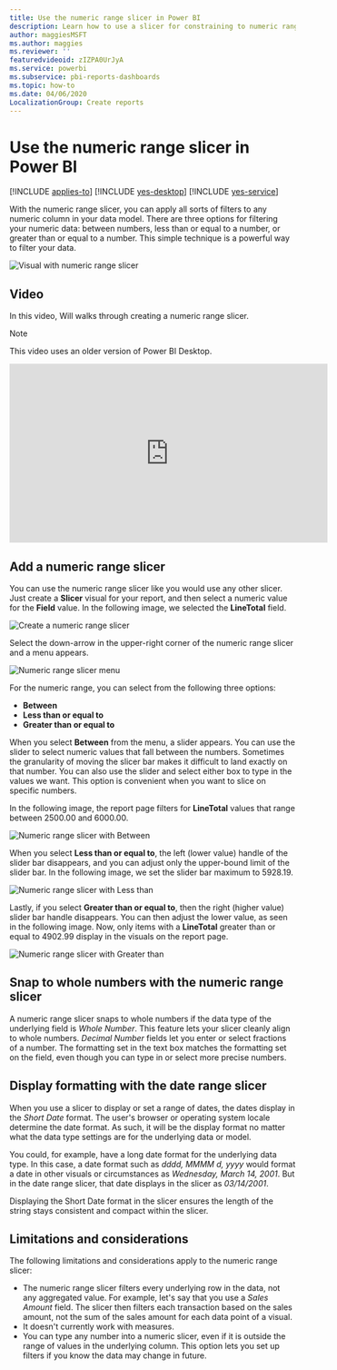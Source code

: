 ```yaml
---
title: Use the numeric range slicer in Power BI
description: Learn how to use a slicer for constraining to numeric ranges in Power BI.
author: maggiesMSFT
ms.author: maggies
ms.reviewer: ''
featuredvideoid: zIZPA0UrJyA
ms.service: powerbi
ms.subservice: pbi-reports-dashboards
ms.topic: how-to
ms.date: 04/06/2020
LocalizationGroup: Create reports
---
```

# Use the numeric range slicer in Power BI

[!INCLUDE [applies-to](../includes/applies-to.md)] [!INCLUDE [yes-desktop](../includes/yes-desktop.md)] [!INCLUDE [yes-service](../includes/yes-service.md)]

With the numeric range slicer, you can apply all sorts of filters to any numeric column in your data model. There are three options for filtering your numeric data: between numbers, less than or equal to a number, or greater than or equal to a number. This simple technique is a powerful way to filter your data.

![Visual with numeric range slicer](media/desktop-slicer-numeric-range/desktop-slicer-numeric-range-0.png)

## Video

In this video, Will walks through creating a numeric range slicer.

> [!NOTE]
> This video uses an older version of Power BI Desktop.

<iframe width="560" height="315" src="https://www.youtube.com/embed/zIZPA0UrJyA" frameborder="0" allowfullscreen></iframe> 


## Add a numeric range slicer

You can use the numeric range slicer like you would use any other slicer. Just create a **Slicer** visual for your report, and then select a numeric value for the **Field** value. In the following image, we selected the **LineTotal** field.

![Create a numeric range slicer](media/desktop-slicer-numeric-range/desktop-slicer-numeric-range-1-create.png)

Select the down-arrow in the upper-right corner of the numeric range slicer and a menu appears.

![Numeric range slicer menu](media/desktop-slicer-numeric-range/desktop-slicer-numeric-range-2-between.png)

For the numeric range, you can select from the following three options:

* **Between**
* **Less than or equal to**
* **Greater than or equal to**

When you select **Between** from the menu, a slider appears. You can use the slider to select numeric values that fall between the numbers. Sometimes the granularity of moving the slicer bar makes it difficult to land exactly on that number. You can also use the slider and select either box to type in the values we want. This option is convenient when you want to slice on specific numbers.

In the following image, the report page filters for **LineTotal** values that range between 2500.00 and 6000.00.

![Numeric range slicer with Between](media/desktop-slicer-numeric-range/desktop-slicer-numeric-range-3-between-range.png)

When you select **Less than or equal to**, the left (lower value) handle of the slider bar disappears, and you can adjust only the upper-bound limit of the slider bar. In the following image, we set the slider bar maximum to 5928.19.

![Numeric range slicer with Less than](media/desktop-slicer-numeric-range/desktop-slicer-numeric-range-4-less-than.png)

Lastly, if you select **Greater than or equal to**, then the right (higher value) slider bar handle disappears. You can then adjust the lower value, as seen in the following image. Now, only items with a **LineTotal** greater than or equal to 4902.99 display in the visuals on the report page.

![Numeric range slicer with Greater than](media/desktop-slicer-numeric-range/desktop-slicer-numeric-range-5-greater-than.png)

## Snap to whole numbers with the numeric range slicer

A numeric range slicer snaps to whole numbers if the data type of the underlying field is *Whole Number*. This feature lets your slicer cleanly align to whole numbers. *Decimal Number* fields let you enter or select fractions of a number. The formatting set in the text box matches the formatting set on the field, even though you can type in or select more precise numbers.

## Display formatting with the date range slicer

When you use a slicer to display or set a range of dates, the dates display in the *Short Date* format. The user's browser or operating system locale determine the date format. As such, it will be the display format no matter what the data type settings are for the underlying data or model.

You could, for example, have a long date format for the underlying data type. In this case, a date format such as *dddd, MMMM d, yyyy* would format a date in other visuals or circumstances as *Wednesday, March 14, 2001*. But in the date range slicer, that date displays in the slicer as *03/14/2001*.

Displaying the Short Date format in the slicer ensures the length of the string stays consistent and compact within the slicer.

## Limitations and considerations

The following limitations and considerations apply to the numeric range slicer:

* The numeric range slicer filters every underlying row in the data, not any aggregated value. For example, let's say that you use a *Sales Amount* field. The slicer then filters each transaction based on the sales amount, not the sum of the sales amount for each data point of a visual.
* It doesn't currently work with measures.
* You can type any number into a numeric slicer, even if it is outside the range of values in the underlying column. This option lets you set up filters if you know the data may change in future.
